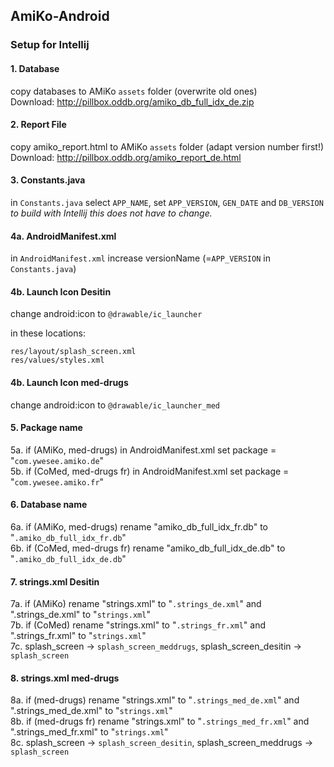 ## AmiKo-Android

### Setup for Intellij

#### 1. Database
copy databases to AMiKo `assets` folder (overwrite old ones)  
Download: http://pillbox.oddb.org/amiko_db_full_idx_de.zip

#### 2. Report File
copy amiko_report.html to AMiKo `assets` folder (adapt version number first!)  
Download: http://pillbox.oddb.org/amiko_report_de.html

#### 3. Constants.java
in `Constants.java` select `APP_NAME`, set `APP_VERSION`, `GEN_DATE` and `DB_VERSION`  
_to build with Intellij this does not have to change._

#### 4a. AndroidManifest.xml
in `AndroidManifest.xml` increase versionName (=`APP_VERSION` in `Constants.java`)

#### 4b. Launch Icon Desitin
change android:icon to `@drawable/ic_launcher`  

in these locations:
```
res/layout/splash_screen.xml  
res/values/styles.xml
```
#### 4b. Launch Icon med-drugs 
change android:icon to `@drawable/ic_launcher_med`

#### 5. Package name
5a. if (AMiKo, med-drugs) in AndroidManifest.xml set package = "`com.ywesee.amiko.de`"  
5b. if (CoMed, med-drugs fr) in AndroidManifest.xml set package = "`com.ywesee.amiko.fr`"

#### 6. Database name
6a. if (AMiKo, med-drugs) rename "amiko_db_full_idx_fr.db" to "`.amiko_db_full_idx_fr.db`"  
6b. if (CoMed, med-drugs fr) rename "amiko_db_full_idx_de.db" to "`.amiko_db_full_idx_de.db`"

#### 7. strings.xml Desitin
7a. if (AMiKo) rename "strings.xml" to "`.strings_de.xml`" and ".strings_de.xml" to "`strings.xml`"  
7b. if (CoMed) rename "strings.xml" to "`.strings_fr.xml`" and ".strings_fr.xml" to "`strings.xml`"  
7c. splash_screen -> `splash_screen_meddrugs`, splash_screen_desitin -> `splash_screen`

#### 8. strings.xml med-drugs
8a. if (med-drugs) rename "strings.xml" to "`.strings_med_de.xml`" and ".strings_med_de.xml" to "`strings.xml`"  
8b. if (med-drugs fr) rename "strings.xml" to "`.strings_med_fr.xml`" and ".strings_med_fr.xml" to "`strings.xml`"  
8c. splash_screen -> `splash_screen_desitin`, splash_screen_meddrugs -> `splash_screen`
